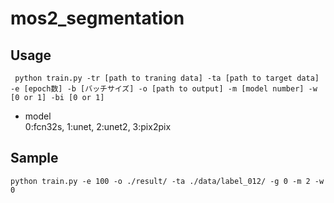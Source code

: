 # mos2_segmentation
## Usage
` python train.py -tr [path to traning data] -ta [path to target data] -e [epoch数] -b [バッチサイズ] -o [path to output] -m [model number] -w [0 or 1] -bi [0 or 1]`

- model  
0:fcn32s, 1:unet, 2:unet2, 3:pix2pix
## Sample
` python train.py -e 100 -o ./result/ -ta ./data/label_012/ -g 0 -m 2 -w 0 `
